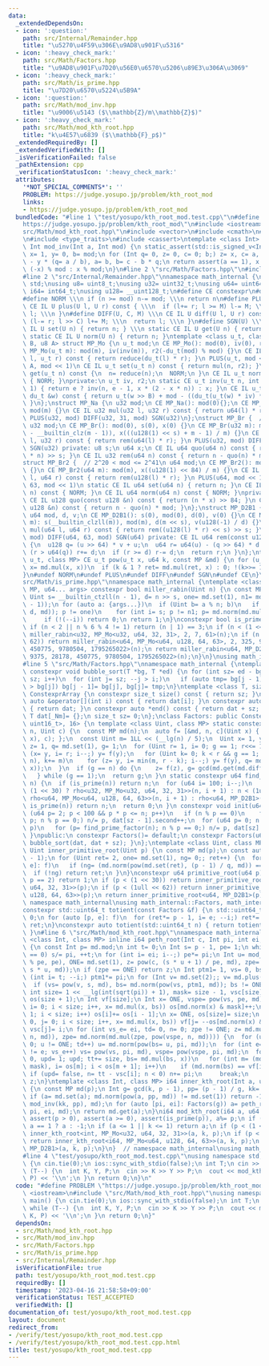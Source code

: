 ```yaml
---
data:
  _extendedDependsOn:
  - icon: ':question:'
    path: src/Internal/Remainder.hpp
    title: "\u5270\u4F59\u306E\u9AD8\u901F\u5316"
  - icon: ':heavy_check_mark:'
    path: src/Math/Factors.hpp
    title: "\u9AD8\u901F\u7D20\u56E0\u6570\u5206\u89E3\u306A\u3069"
  - icon: ':heavy_check_mark:'
    path: src/Math/is_prime.hpp
    title: "\u7D20\u6570\u5224\u5B9A"
  - icon: ':question:'
    path: src/Math/mod_inv.hpp
    title: "\u9006\u5143 ($\\mathbb{Z}/m\\mathbb{Z}$)"
  - icon: ':heavy_check_mark:'
    path: src/Math/mod_kth_root.hpp
    title: "k\u4E57\u6839 ($\\mathbb{F}_p$)"
  _extendedRequiredBy: []
  _extendedVerifiedWith: []
  _isVerificationFailed: false
  _pathExtension: cpp
  _verificationStatusIcon: ':heavy_check_mark:'
  attributes:
    '*NOT_SPECIAL_COMMENTS*': ''
    PROBLEM: https://judge.yosupo.jp/problem/kth_root_mod
    links:
    - https://judge.yosupo.jp/problem/kth_root_mod
  bundledCode: "#line 1 \"test/yosupo/kth_root_mod.test.cpp\"\n#define PROBLEM \"\
    https://judge.yosupo.jp/problem/kth_root_mod\"\n#include <iostream>\n#line 2 \"\
    src/Math/mod_kth_root.hpp\"\n#include <vector>\n#include <cmath>\n#line 2 \"src/Math/mod_inv.hpp\"\
    \n#include <type_traits>\n#include <cassert>\ntemplate <class Int> constexpr inline\
    \ Int mod_inv(Int a, Int mod) {\n static_assert(std::is_signed_v<Int>);\n Int\
    \ x= 1, y= 0, b= mod;\n for (Int q= 0, z= 0, c= 0; b;) z= x, c= a, x= y, y= z\
    \ - y * (q= a / b), a= b, b= c - b * q;\n return assert(a == 1), x < 0 ? mod -\
    \ (-x) % mod : x % mod;\n}\n#line 2 \"src/Math/Factors.hpp\"\n#include <numeric>\n\
    #line 2 \"src/Internal/Remainder.hpp\"\nnamespace math_internal {\nusing namespace\
    \ std;\nusing u8= uint8_t;\nusing u32= uint32_t;\nusing u64= uint64_t;\nusing\
    \ i64= int64_t;\nusing u128= __uint128_t;\n#define CE constexpr\n#define IL inline\n\
    #define NORM \\\n if (n >= mod) n-= mod; \\\n return n\n#define PLUS(U, M) \\\n\
    \ CE IL U plus(U l, U r) const { \\\n  if (l+= r; l >= M) l-= M; \\\n  return\
    \ l; \\\n }\n#define DIFF(U, C, M) \\\n CE IL U diff(U l, U r) const { \\\n  if\
    \ (l-= r; l >> C) l+= M; \\\n  return l; \\\n }\n#define SGN(U) \\\n static CE\
    \ IL U set(U n) { return n; } \\\n static CE IL U get(U n) { return n; } \\\n\
    \ static CE IL U norm(U n) { return n; }\ntemplate <class u_t, class du_t, u8\
    \ B, u8 A> struct MP_Mo {\n u_t mod;\n CE MP_Mo(): mod(0), iv(0), r2(0) {}\n CE\
    \ MP_Mo(u_t m): mod(m), iv(inv(m)), r2(-du_t(mod) % mod) {}\n CE IL u_t mul(u_t\
    \ l, u_t r) const { return reduce(du_t(l) * r); }\n PLUS(u_t, mod << 1)\n DIFF(u_t,\
    \ A, mod << 1)\n CE IL u_t set(u_t n) const { return mul(n, r2); }\n CE IL u_t\
    \ get(u_t n) const {\n  n= reduce(n);\n  NORM;\n }\n CE IL u_t norm(u_t n) const\
    \ { NORM; }\nprivate:\n u_t iv, r2;\n static CE u_t inv(u_t n, int e= 6, u_t x=\
    \ 1) { return e ? inv(n, e - 1, x * (2 - x * n)) : x; }\n CE IL u_t reduce(const\
    \ du_t &w) const { return u_t(w >> B) + mod - ((du_t(u_t(w) * iv) * mod) >> B);\
    \ }\n};\nstruct MP_Na {\n u32 mod;\n CE MP_Na(): mod(0){};\n CE MP_Na(u32 m):\
    \ mod(m) {}\n CE IL u32 mul(u32 l, u32 r) const { return u64(l) * r % mod; }\n\
    \ PLUS(u32, mod) DIFF(u32, 31, mod) SGN(u32)\n};\nstruct MP_Br {  // mod < 2^31\n\
    \ u32 mod;\n CE MP_Br(): mod(0), s(0), x(0) {}\n CE MP_Br(u32 m): mod(m), s(95\
    \ - __builtin_clz(m - 1)), x(((u128(1) << s) + m - 1) / m) {}\n CE IL u32 mul(u32\
    \ l, u32 r) const { return rem(u64(l) * r); }\n PLUS(u32, mod) DIFF(u32, 31, mod)\
    \ SGN(u32) private: u8 s;\n u64 x;\n CE IL u64 quo(u64 n) const { return (u128(x)\
    \ * n) >> s; }\n CE IL u32 rem(u64 n) const { return n - quo(n) * mod; }\n};\n\
    struct MP_Br2 {  // 2^20 < mod <= 2^41\n u64 mod;\n CE MP_Br2(): mod(0), x(0)\
    \ {}\n CE MP_Br2(u64 m): mod(m), x((u128(1) << 84) / m) {}\n CE IL u64 mul(u64\
    \ l, u64 r) const { return rem(u128(l) * r); }\n PLUS(u64, mod << 1)\n DIFF(u64,\
    \ 63, mod << 1)\n static CE IL u64 set(u64 n) { return n; }\n CE IL u64 get(u64\
    \ n) const { NORM; }\n CE IL u64 norm(u64 n) const { NORM; }\nprivate:\n u64 x;\n\
    \ CE IL u128 quo(const u128 &n) const { return (n * x) >> 84; }\n CE IL u64 rem(const\
    \ u128 &n) const { return n - quo(n) * mod; }\n};\nstruct MP_D2B1 {\n u8 s;\n\
    \ u64 mod, d, v;\n CE MP_D2B1(): s(0), mod(0), d(0), v(0) {}\n CE MP_D2B1(u64\
    \ m): s(__builtin_clzll(m)), mod(m), d(m << s), v(u128(-1) / d) {}\n CE IL u64\
    \ mul(u64 l, u64 r) const { return rem((u128(l) * r) << s) >> s; }\n PLUS(u64,\
    \ mod) DIFF(u64, 63, mod) SGN(u64) private: CE IL u64 rem(const u128 &u) const\
    \ {\n  u128 q= (u >> 64) * v + u;\n  u64 r= u64(u) - (q >> 64) * d - d;\n  if\
    \ (r > u64(q)) r+= d;\n  if (r >= d) r-= d;\n  return r;\n }\n};\ntemplate <class\
    \ u_t, class MP> CE u_t pow(u_t x, u64 k, const MP &md) {\n for (u_t ret= md.set(1);;\
    \ x= md.mul(x, x))\n  if (k & 1 ? ret= md.mul(ret, x) : 0; !(k>>= 1)) return ret;\n\
    }\n#undef NORM\n#undef PLUS\n#undef DIFF\n#undef SGN\n#undef CE\n}\n#line 3 \"\
    src/Math/is_prime.hpp\"\nnamespace math_internal {\ntemplate <class Uint, class\
    \ MP, u64... args> constexpr bool miller_rabin(Uint n) {\n const MP md(n);\n const\
    \ Uint s= __builtin_ctzll(n - 1), d= n >> s, one= md.set(1), n1= md.norm(md.set(n\
    \ - 1));\n for (auto a: {args...})\n  if (Uint b= a % n; b)\n   if (Uint p= md.norm(pow(md.set(b),\
    \ d, md)); p != one)\n    for (int i= s; p != n1; p= md.norm(md.mul(p, p)))\n\
    \     if (!(--i)) return 0;\n return 1;\n}\nconstexpr bool is_prime(u64 n) {\n\
    \ if (n < 2 || n % 6 % 4 != 1) return (n | 1) == 3;\n if (n < (1 << 30)) return\
    \ miller_rabin<u32, MP_Mo<u32, u64, 32, 31>, 2, 7, 61>(n);\n if (n < (1ull <<\
    \ 62)) return miller_rabin<u64, MP_Mo<u64, u128, 64, 63>, 2, 325, 9375, 28178,\
    \ 450775, 9780504, 1795265022>(n);\n return miller_rabin<u64, MP_D2B1, 2, 325,\
    \ 9375, 28178, 450775, 9780504, 1795265022>(n);\n}\n}\nusing math_internal::is_prime;\n\
    #line 5 \"src/Math/Factors.hpp\"\nnamespace math_internal {\ntemplate <class T>\
    \ constexpr void bubble_sort(T *bg, T *ed) {\n for (int sz= ed - bg, i= 0; i <\
    \ sz; i++)\n  for (int j= sz; --j > i;)\n   if (auto tmp= bg[j - 1]; bg[j - 1]\
    \ > bg[j]) bg[j - 1]= bg[j], bg[j]= tmp;\n}\ntemplate <class T, size_t _Nm> struct\
    \ ConstexprArray {\n constexpr size_t size() const { return sz; }\n constexpr\
    \ auto &operator[](int i) const { return dat[i]; }\n constexpr auto *begin() const\
    \ { return dat; }\n constexpr auto *end() const { return dat + sz; }\nprotected:\n\
    \ T dat[_Nm]= {};\n size_t sz= 0;\n};\nclass Factors: public ConstexprArray<pair<u64,\
    \ uint16_t>, 16> {\n template <class Uint, class MP> static constexpr Uint rho(Uint\
    \ n, Uint c) {\n  const MP md(n);\n  auto f= [&md, n, c](Uint x) { return md.plus(md.mul(x,\
    \ x), c); };\n  const Uint m= 1LL << (__lg(n) / 5);\n  Uint x= 1, y= md.set(2),\
    \ z= 1, q= md.set(1), g= 1;\n  for (Uint r= 1, i= 0; g == 1; r<<= 1) {\n   for\
    \ (x= y, i= r; i--;) y= f(y);\n   for (Uint k= 0; k < r && g == 1; g= gcd(md.get(q),\
    \ n), k+= m)\n    for (z= y, i= min(m, r - k); i--;) y= f(y), q= md.mul(q, md.diff(y,\
    \ x));\n  }\n  if (g == n) do {\n    z= f(z), g= gcd(md.get(md.diff(z, x)), n);\n\
    \   } while (g == 1);\n  return g;\n }\n static constexpr u64 find_prime_factor(u64\
    \ n) {\n  if (is_prime(n)) return n;\n  for (u64 i= 100; i--;)\n   if (n= n <\
    \ (1 << 30) ? rho<u32, MP_Mo<u32, u64, 32, 31>>(n, i + 1) : n < (1ull << 62) ?\
    \ rho<u64, MP_Mo<u64, u128, 64, 63>>(n, i + 1) : rho<u64, MP_D2B1>(n, i + 1);\
    \ is_prime(n)) return n;\n  return 0;\n }\n constexpr void init(u64 n) {\n  for\
    \ (u64 p= 2; p < 100 && p * p <= n; p++)\n   if (n % p == 0)\n    for (dat[sz++].first=\
    \ p; n % p == 0;) n/= p, dat[sz - 1].second++;\n  for (u64 p= 0; n > 1; dat[sz++].first=\
    \ p)\n   for (p= find_prime_factor(n); n % p == 0;) n/= p, dat[sz].second++;\n\
    \ }\npublic:\n constexpr Factors()= default;\n constexpr Factors(u64 n) { init(n),\
    \ bubble_sort(dat, dat + sz); }\n};\ntemplate <class Uint, class MP> constexpr\
    \ Uint inner_primitive_root(Uint p) {\n const MP md(p);\n const auto f= Factors(p\
    \ - 1);\n for (Uint ret= 2, one= md.set(1), ng= 0;; ret++) {\n  for (auto [q,\
    \ e]: f)\n   if (ng= (md.norm(pow(md.set(ret), (p - 1) / q, md)) == one)) break;\n\
    \  if (!ng) return ret;\n }\n}\nconstexpr u64 primitive_root(u64 p) {\n if (assert(is_prime(p));\
    \ p == 2) return 1;\n if (p < (1 << 30)) return inner_primitive_root<u32, MP_Mo<u32,\
    \ u64, 32, 31>>(p);\n if (p < (1ull << 62)) return inner_primitive_root<u64, MP_Mo<u64,\
    \ u128, 64, 63>>(p);\n return inner_primitive_root<u64, MP_D2B1>(p);\n}\n}  //\
    \ namespace math_internal\nusing math_internal::Factors, math_internal::primitive_root;\n\
    constexpr std::uint64_t totient(const Factors &f) {\n std::uint64_t ret= 1, i=\
    \ 0;\n for (auto [p, e]: f)\n  for (ret*= p - 1, i= e; --i;) ret*= p;\n return\
    \ ret;\n}\nconstexpr auto totient(std::uint64_t n) { return totient(Factors(n));\
    \ }\n#line 6 \"src/Math/mod_kth_root.hpp\"\nnamespace math_internal {\ntemplate\
    \ <class Int, class MP> inline i64 peth_root(Int c, Int pi, int ei, const MP &md)\
    \ {\n const Int p= md.mod;\n int t= 0;\n Int s= p - 1, pe= 1;\n while (s % pi\
    \ == 0) s/= pi, ++t;\n for (int i= ei; i--;) pe*= pi;\n Int u= mod_inv(pe - s\
    \ % pe, pe), ONE= md.set(1), z= pow(c, (s * u + 1) / pe, md), zpe= md.norm(pow(c,\
    \ s * u, md));\n if (zpe == ONE) return z;\n Int ptm1= 1, vs= 0, bs= 0;\n for\
    \ (int i= t; --i;) ptm1*= pi;\n for (Int v= md.set(2);; v= md.plus(v, ONE))\n\
    \  if (vs= pow(v, s, md), bs= md.norm(pow(vs, ptm1, md)); bs != ONE) break;\n\
    \ int size= 1 << __lg(int(sqrt(pi)) + 1), mask= size - 1, vsc[size];\n vector<int>\
    \ os(size + 1);\n Int vf[size];\n Int x= ONE, vspe= pow(vs, pe, md);\n for (int\
    \ i= 0; i < size; i++, x= md.mul(x, bs)) os[md.norm(x) & mask]++;\n for (int i=\
    \ 1; i < size; i++) os[i]+= os[i - 1];\n x= ONE, os[size]= size;\n for (int i=\
    \ 0, j= 0; i < size; i++, x= md.mul(x, bs)) vf[j= --os[md.norm(x) & mask]]= md.norm(x),\
    \ vsc[j]= i;\n for (int vs_e= ei, td= 0, n= 0; zpe != ONE; z= md.mul(z, pow(vs,\
    \ n, md)), zpe= md.norm(md.mul(zpe, pow(vspe, n, md)))) {\n  for (u= zpe, td=\
    \ 0; u != ONE; td++) u= md.norm(pow(bs= u, pi, md));\n  for (int e= t - td; vs_e\
    \ != e; vs_e++) vs= pow(vs, pi, md), vspe= pow(vspe, pi, md);\n  for (int tt=\
    \ 0, upd= 1; upd; tt+= size, bs= md.mul(bs, x))\n   for (int m= (md.norm(bs) &\
    \ mask), i= os[m]; i < os[m + 1]; i++)\n    if (md.norm(bs) == vf[i]) {\n    \
    \ if (upd= false, n= tt - vsc[i]; n < 0) n+= pi;\n     break;\n    }\n }\n return\
    \ z;\n}\ntemplate <class Int, class MP> i64 inner_kth_root(Int a, u64 k, Int p)\
    \ {\n const MP md(p);\n Int g= gcd(k, p - 1), pp= (p - 1) / g, kk= (k / g) % pp;\n\
    \ if (a= md.set(a); md.norm(pow(a, pp, md)) != md.set(1)) return -1;\n a= pow(a,\
    \ mod_inv(kk, pp), md);\n for (auto [pi, ei]: Factors(g)) a= peth_root<Int>(a,\
    \ pi, ei, md);\n return md.get(a);\n}\ni64 mod_kth_root(i64 a, u64 k, i64 p) {\n\
    \ assert(p > 0), assert(a >= 0), assert(is_prime(p)), a%= p;\n if (k == 0) return\
    \ a == 1 ? a : -1;\n if (a <= 1 || k <= 1) return a;\n if (p < (1 << 30)) return\
    \ inner_kth_root<int, MP_Mo<u32, u64, 32, 31>>(a, k, p);\n if (p < (1ll << 62))\
    \ return inner_kth_root<i64, MP_Mo<u64, u128, 64, 63>>(a, k, p);\n return inner_kth_root<i64,\
    \ MP_D2B1>(a, k, p);\n}\n}  // namespace math_internal\nusing math_internal::mod_kth_root;\n\
    #line 4 \"test/yosupo/kth_root_mod.test.cpp\"\nusing namespace std;\nint main()\
    \ {\n cin.tie(0);\n ios::sync_with_stdio(false);\n int T;\n cin >> T;\n while\
    \ (T--) {\n  int K, Y, P;\n  cin >> K >> Y >> P;\n  cout << mod_kth_root(Y, K,\
    \ P) << '\\n';\n }\n return 0;\n}\n"
  code: "#define PROBLEM \"https://judge.yosupo.jp/problem/kth_root_mod\"\n#include\
    \ <iostream>\n#include \"src/Math/mod_kth_root.hpp\"\nusing namespace std;\nint\
    \ main() {\n cin.tie(0);\n ios::sync_with_stdio(false);\n int T;\n cin >> T;\n\
    \ while (T--) {\n  int K, Y, P;\n  cin >> K >> Y >> P;\n  cout << mod_kth_root(Y,\
    \ K, P) << '\\n';\n }\n return 0;\n}"
  dependsOn:
  - src/Math/mod_kth_root.hpp
  - src/Math/mod_inv.hpp
  - src/Math/Factors.hpp
  - src/Math/is_prime.hpp
  - src/Internal/Remainder.hpp
  isVerificationFile: true
  path: test/yosupo/kth_root_mod.test.cpp
  requiredBy: []
  timestamp: '2023-04-16 21:58:58+09:00'
  verificationStatus: TEST_ACCEPTED
  verifiedWith: []
documentation_of: test/yosupo/kth_root_mod.test.cpp
layout: document
redirect_from:
- /verify/test/yosupo/kth_root_mod.test.cpp
- /verify/test/yosupo/kth_root_mod.test.cpp.html
title: test/yosupo/kth_root_mod.test.cpp
---
```

